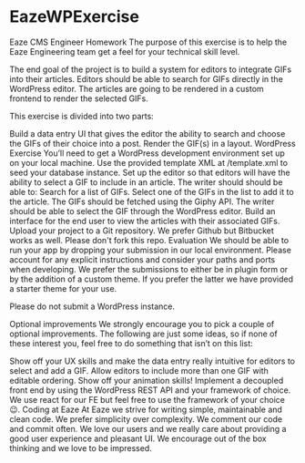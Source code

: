 # EazeWPExercise

Eaze CMS Engineer Homework
The purpose of this exercise is to help the Eaze Engineering team get a feel for your technical skill level.

The end goal of the project is to build a system for editors to integrate GIFs into their articles. Editors should be able to search for GIFs directly in the WordPress editor. The articles are going to be rendered in a custom frontend to render the selected GIFs.

This exercise is divided into two parts:

Build a data entry UI that gives the editor the ability to search and choose the GIFs of their choice into a post.
Render the GIF(s) in a layout.
WordPress Exercise
You’ll need to get a WordPress development environment set up on your local machine.
Use the provided template XML at <root>/template.xml to seed your database instance.
Set up the editor so that editors will have the ability to select a GIF to include in an article.
The writer should should be able to:
Search for a list of GIFs.
Select one of the GIFs in the list to add it to the article.
The GIFs should be fetched using the Giphy API.
The writer should be able to select the GIF through the WordPress editor.
Build an interface for the end user to view the articles with their associated GIFs.
Upload your project to a Git repository. We prefer Github but Bitbucket works as well. Please don't fork this repo.
Evaluation
We should be able to run your app by dropping your submission in our local environment. Please account for any explicit instructions and consider your paths and ports when developing. We prefer the submissions to either be in plugin form or by the addition of a custom theme. If you prefer the latter we have provided a starter theme for your use.

Please do not submit a WordPress instance.

Optional improvements
We strongly encourage you to pick a couple of optional improvements. The following are just some ideas, so if none of these interest you, feel free to do something that isn’t on this list:

Show off your UX skills and make the data entry really intuitive for editors to select and add a GIF.
Allow editors to include more than one GIF with editable ordering.
Show off your animation skills!
Implement a decoupled front end by using the WordPress REST API and your framework of choice. We use react for our FE but feel free to use the framework of your choice 😉.
Coding at Eaze
At Eaze we strive for writing simple, maintainable and clean code.
We prefer simplicity over complexity.
We comment our code and commit often.
We love our users and we really care about providing a good user experience and pleasant UI.
We encourage out of the box thinking and we love to be impressed.